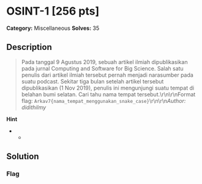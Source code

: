 # OSINT-1 [256 pts]

**Category:** Miscellaneous
**Solves:** 35

## Description
>Pada tanggal 9 Agustus 2019, sebuah artikel ilmiah dipublikasikan pada jurnal Computing and Software for Big Science. Salah satu penulis dari artikel ilmiah tersebut pernah menjadi narasumber pada suatu podcast. Sekitar tiga bulan setelah artikel tersebut dipublikasikan (1 Nov 2019), penulis ini mengunjungi suatu tempat di belahan bumi selatan. Cari tahu nama tempat tersebut.\r\n\r\nFormat flag: `Arkav7{nama_tempat_menggunakan_snake_case}`\r\n\r\n*Author: didithilmy*

**Hint**
* -

## Solution

### Flag

